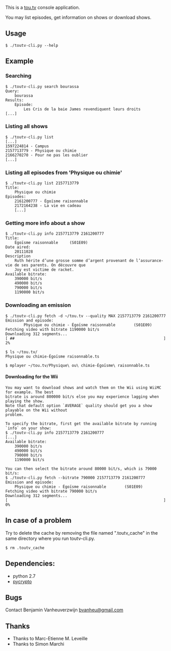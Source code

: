 This is a [tou.tv](http://tou.tv) console application.

You may list episodes, get information on shows or download shows.

## Usage
    $ ./toutv-cli.py --help

## Example

### Searching
    $ ./toutv-cli.py search bourassa
    Query:
        bourassa
    Results:
        Episode:
            Les Cris de la baie James revendiquent leurs droits
    [...]

### Listing all shows
    $ ./toutv-cli.py list
    [...]
    1597224814 - Campus
    2157713779 - Physique ou chimie
    2166270270 - Pour ne pas les oublier
    [...]

### Listing all episodes from 'Physique ou chimie'
    $ ./toutv-cli.py list 2157713779
    Title:
        Physique ou chimie
    Episodes:
        2161200777 - Égoïsme raisonnable
        2172164238 - La vie en cadeau
        [...]

### Getting more info about a show
    $ ./toutv-cli.py info 2157713779 2161200777
    Title:
        Égoïsme raisonnable     (S01E09)
    Date aired:
        20111028
    Description
        Ruth hérite d’une grosse somme d’argent provenant de l’assurance-vie de ses parents. On découvre que
        Joy est victime de racket.
    Available bitrate:
        390000 bit/s
        490000 bit/s
        790000 bit/s
        1190000 bit/s

### Downloading an emission
    $ ./toutv-cli.py fetch -d ~/tou.tv --quality MAX 2157713779 2161200777
    Emission and episode:
            Physique ou chimie - Égoïsme raisonnable        (S01E09)
    Fetching video with bitrate 1190000 bit/s
    Downloading 312 segments...
    [ ##                                                                 ] 2%

    $ ls ~/tou.tv/
    Physique ou chimie-Égoïsme raisonnable.ts

    $ mplayer ~/tou.tv/Physique\ ou\ chimie-Égoïsme\ raisonnable.ts

#### Downloading for the Wii

    You may want to download shows and watch them on the Wii using WiiMC for example. The best
    bitrate is around 800000 bit/s else you may experience lagging when playing the show.
    Note that default option `AVERAGE` quality should get you a show playable on the Wii without
    problem.

    To specify the bitrate, first get the available bitrate by running `info` on your show:
    $ ./toutv-cli.py info 2157713779 2161200777
    [...]
    Available bitrate:
        390000 bit/s
        490000 bit/s
        790000 bit/s
        1190000 bit/s

    You can then select the bitrate around 80000 bit/s, which is 79000 bit/s:
    $ ./toutv-cli.py fetch --bitrate 790000 2157713779 2161200777
    Emission and episode:
        Physique ou chimie - Égoïsme raisonnable        (S01E09)
    Fetching video with bitrate 790000 bit/s
    Downloading 312 segments...
    [                                                                    ] 0%

## In case of a problem
Try to delete the cache by removing the file named ".toutv\_cache" in the same directory where you run toutv-cli.py.

    $ rm .toutv_cache

## Dependencies:

- python 2.7
- [pycrypto](https://www.dlitz.net/software/pycrypto/)

## Bugs

Contact Benjamin Vanheuverzwijn <bvanheu@gmail.com>

## Thanks

- Thanks to Marc-Etienne M. Leveille
- Thanks to Simon Marchi <simark>
